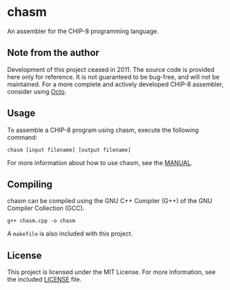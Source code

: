 # chasm
An assembler for the CHIP-8 programming language.

## Note from the author
Development of this project ceased in 2011. The source code is provided here 
only for reference. It is not guaranteed to be bug-free, and will not be
maintained. For a more complete and actively developed CHIP-8 assembler,
consider using [Octo][1].

## Usage
To assemble a CHIP-8 program using chasm, execute the following command:

    chasm [input filename] [output filename]

For more information about how to use chasm, see the [MANUAL][2].

## Compiling
chasm can be compiled using the GNU C++ Compiler (G++) of the GNU Compiler
Collection (GCC).

    g++ chasm.cpp -o chasm

A `makefile` is also included with this project.

## License
This project is licensed under the MIT License. For more information, see the
included [LICENSE][3] file.

[1]: http://github.com/JohnEarnest/Octo "Octo"
[2]: MANUAL.md "chasm Manual"
[3]: LICENSE "MIT License"
